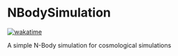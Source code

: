 # NBodySimulation

[![wakatime](https://wakatime.com/badge/user/70908aa3-b2c6-4f44-a07f-7bd45f260e48/project/8d71157a-a2b7-40e5-b06b-88a9af1f501a.svg)](https://wakatime.com/badge/user/70908aa3-b2c6-4f44-a07f-7bd45f260e48/project/8d71157a-a2b7-40e5-b06b-88a9af1f501a)

A simple N-Body simulation for cosmological simulations
